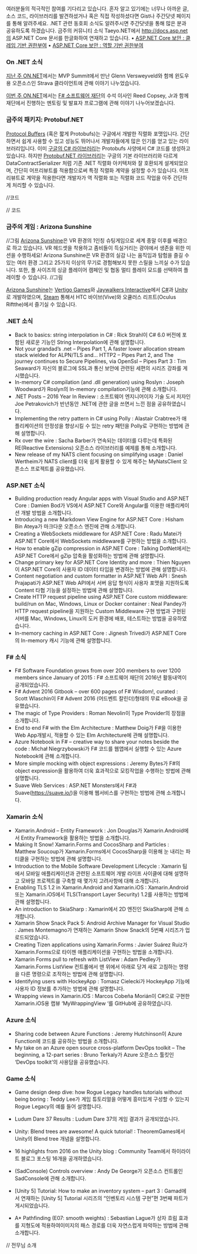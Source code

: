 여러분들의 적극적인 참여를 기다리고 있습니다. 혼자 알고 있기에는 너무나 아까운 글, 소스 코드, 라이브러리를 발견하셨거나 혹은 직접 작성하셨다면 Gist나 주간닷넷 페이지를 통해 알려주세요. .NET 관련 동호회 소식도 알려주시면 주간닷넷을 통해 많은 분과 공유하도록 하겠습니다.
금주의 커뮤니티 소식
Taeyo.NET에서 http://docs.asp.net의 ASP.NET Core 문서를 한글화하여 연재하고 있습니다.
• [ASP.NET Core 보안 : 클레임 기반 권한부여]( http://taeyo.net/Columns/View.aspx?SEQ=582&PSEQ=39)
• [ASP.NET Core 보안 : 역할 기반 권한부여]( http://taeyo.net/Columns/View.aspx?SEQ=581&PSEQ=39)
### On .NET 소식

[지난 주 ON.NET]( https://channel9.msdn.com/Shows/On-NET/Glenn-Versweyveld-Kliva)에서는 MVP Summit에서 만난 Glenn Versweyveld와 함께 윈도우용 오픈소스인 Strava 클라이언트에 관해 이야기 나누었습니다.

[이번 주 ON.NET]( https://channel9.msdn.com/Shows/On-NET/Reed-Copsey-Jr-F-Software-Foundation)에서는 [F# 소프트웨어 재단]( http://fsharp.org/)의 수석 이사인 Reed Copsey, Jr과 함께 재단에서 진행하는 멘토링 및 발표자 프로그램에 관해 이야기 나누어보겠습니다.

### 금주의 패키지: Protobuf.NET
[Protocol Buffers]( https://developers.google.com/protocol-buffers/) (혹은 짧게 Protobufs)는 구글에서 개발한 직렬화 포맷입니다. 간단하면서 쉽게 사용할 수 있고 성능도 뛰어나서 개발자들에게 많은 인기를 얻고 있는 라이브러리입니다.
이미 [구글의 C# 라이브러리]( https://developers.google.com/protocol-buffers/docs/csharptutorial)는 Protobufs 사양에서 C# 코드를 생성하고 있습니다. 하지만 [Protobuf.NET 라이브러리]( https://github.com/mgravell/protobuf-net)는 구글의 기본 라이브러리와 다르게 DataContractSerializer 처럼 기존 .NET 직렬화 아키텍처와 잘 호환되게 설계되었으며, 간단히 어프리뷰트를 적용함으로써 특정 직렬화 계약을 설정할 수가 있습니다.
어프리뷰트로 계약을 적용한다면 개발자가 역 직렬화 또는 직렬화 코드 작업을 아주 간단하게 처리할 수 있습니다. 

//코드

// 코드

### 금주의 게임 : Arizona Sunshine

//그림
[Arizona Sunshine]( http://www.arizona-sunshine.com/)은 VR 환경의 1인칭 슈팅게임으로 세계 종말 이후를 배경으로 하고 있습니다.
VR 헤드셋을 착용하고 좀비들이 득실거리는 광야에서 생존을 위한 미션을 수행하세요! Arizona Sunshine은 VR 환경의 실감 나는 움직임과 탐험을 즐길 수 있는 여러 환경 그리고 25가지 이상의 무기로 경험해보지 못한 스릴을 느끼실 수가 있습니다. 또한, 풀 사이즈의 싱글 플레이어 캠페인 및 협동 멀티 플레이 모드를 선택하여 플레이할 수 있습니다.
//그림

[Arizona Sunshine]( http://www.arizona-sunshine.com/)는 [Vertigo Games]( http://vertigo-games.com/)와 [Jaywalkers Interactive]( http://jaywalkersinteractive.com/)에서 [C#](https://channel9.msdn.com/Series/C-Sharp-Fundamentals-Development-for-Absolute-Beginners)과 [Unity]( https://blogs.msdn.microsoft.com/dotnet/2017/01/04/the-week-in-net-on-net-with-glenn-versweyveld-protobuf-net-arizona-sunshine/unity3d.com)로 개발하였으며, [Steam]( http://store.steampowered.com/app/342180/) 통해서 HTC 바이브(Vive)와 오큘러스 리프트(Oculus Riftthe)에서 즐기실 수 있습니다.

### .NET 소식
* Back to basics: string interpolation in C# : Rick Strahl이 C# 6.0 버전에 포함된 새로운 기능인 String Interpolation에 관해 설명합니다.
* Not your grandad’s .net – Pipes Part 1, A faster lower allocation stream stack wielded for ALPN/TLS and… HTTP2 – Pipes Part 2, and The journey continues to Secure Pipelines, via OpenSsl – Pipes Part 3 : Tim Seaward가 자신의 블로그에 SSL과 통신 보안에 관련된 세편의 시리즈 강좌를 게시했습니다.
* In-memory C# compilation (and .dll generation) using Roslyn : Joseph Woodward가 Roslyn의 In-memory compilation기능에 관해 소개합니다.
* .NET Posts – 2016 Year In Review : 소프트웨어 엔지니어이자 기술 도서 저자인 Joe Petrakovich가 반년동안 .NET에 관한 글을 쓰면서 느낀 점을 공유하였습니다.
* Implementing the retry pattern in C# using Polly : Alastair Crabtree가 애플리케이션의 안정성을 향상시킬 수 있는 retry 패턴을 Polly로 구현하는 방법에 관해 설명합니다.
* Rx over the wire : Sacha Barber가 연속되는 데이터를 다루는데 특화된 RE(Reactive Extensions) 오픈소스 라이브러리를 예제를 통해 소개합니다.
* New release of my NATS client focusing on simplifying usage : Daniel Wertheim가 NATS client를 더욱 쉽게 활용할 수 있게 해주는 MyNatsClient 오픈소스 프로젝트를 공유했습니다.

### ASP.NET 소식
* Building production ready Angular apps with Visual Studio and ASP.NET Core : Damien Bod가 VS에서 ASP.NET Core와 Angular를 이용한 애플리케이션 개발 방법을 소개합니다.
* Introducing a new Markdown View Engine for ASP.NET Core : Hisham Bin Ateya가 마크다운 오픈소스 엔진에 관해 소개합니다.
* Creating a WebSockets middleware for ASP.NET Core : Radu Matei가 ASP.NET Core에서 WebSockets middleware를 구현하는 방법을 소개합니다.
* How to enable gZip compression in ASP.NET Core : Talking DotNet에서는 ASP.NET Core에서 gZip 압축을 활성화하는 방법에 관해 설명합니다.
* Change primary key for ASP.NET Core Identity and more : Thien Nguyen이 ASP.NET Core의 사용자 ID 데이터 타입을 변경하는 방법에 관해 설명합니다.
* Content negotiation and custom formatter in ASP.NET Web API : Snesh Prajapati가 ASP.NET Web API에서 서버 응답 형식이 사용자 포맷을 지원하도록 Content 타협 기능을 설정하는 방법에 관해 설명합니다.
* Create HTTP request pipeline using ASP.NET Core custom middleware: build/run on Mac, Windows, Linux or Docker container : Neal Pandey가 HTTP request pipeline을 지원하는 Custom Middleware 구현 방법과 구현된 서버를 Mac, Windows, Linux의 도커 환경에 배포, 테스트하는 방법을 공유하였습니다.
* In-memory caching in ASP.NET Core : Jignesh Trivedi가 ASP.NET Core의 In-memory 캐시 기능에 관해 설명합니다.

### F# 소식
* F# Software Foundation grows from over 200 members to over 1200 members since January of 2015 : F# 소프트웨어 재단의 2016년 활동내역이 공개되었습니다.
* F# Advent 2016 Gitbook – over 600 pages of F# Wisdom!, curated : Scott Wlaschin이 F# Advent 2016 (어드벤트 칼린더)형태의 무료 eBook을 공유했습니다.
* The magic of Type Providers : Roman Nevolin이 Type Provider의 장점을 소개합니다.
* End to end F# with the Elm Architecture : Matthew Doig가 F#을 이용한 Web App개발시, 적용할 수 있는 Elm Architecture에 관해 설명합니다.
* Azure Notebook in F# – creative way to share your notes beside the code : Michał Niegrzybowski가 F# 코드를 웹앱에서 실행할 수 있는 Azure Notebook에 관해 소개합니다.
* More simple mocking with object expressions : Jeremy Bytes가 F#의 object expression을 활용하여 더욱 효과적으로 모킹작업을 수행하는 방법에 관해 설명합니다.
* Suave Web Services : ASP.NET Monsters에서 F#과 Suave(https://suave.io/)을 이용해 웹서비스를 구현하는 방법에 관해 소개합니다.

### Xamarin 소식
* Xamarin.Android – Entity Framework : Jon Douglas가 Xamarin.Android에서 Entity Framework을 활용하는 방법을 소개합니다.
* Making It Snow! Xamarin.Forms and CocosSharp and Particles : Matthew Soucoup가 Xamarin.Forms에서 CocosSharp을 이용해 눈 내리는 파티클을 구현하는 방법에 관해 설명합니다.
* Introduction to the Mobile Software Development Lifecycle : Xamarin 팀에서 모바일 애플리케이션과 관련된 소프트웨어 개발 라이프 사이클에 대해 설명하고 모바일 프로젝트를 구축할 때 몇가지 고려사항에 대해 소개합니다.
* Enabling TLS 1.2 in Xamarin.Android and Xamarin.iOS : Xamarin.Android 또는 Xamarin.iOS에서 TLS(Transport Layer Security) 1.2를 사용하는 방법에 관해 설명합니다.
* An introduction to SkiaSharp : Xamarin에서 2D 엔진인 SkiaSharp에 관해 소개합니다.
* Xamarin Show Snack Pack 5: Android Archive Manager for Visual Studio : James Montemagno가 연재하는 Xamarin Show Snack의 5번째 시리즈가 업로드되었습니다.
* Creating Tizen applications using Xamarin.Forms : Javier Suárez Ruiz가 Xamarin.Forms으로 타이젠 애플리케이션을 구현하는 방법을 소개합니다.
* Xamarin Forms pull to refresh with ListView : Adam Pedley가 Xamarin.Forms ListView 컨트롤에서 맨 위에서 아래로 당겨 새로 고침하는 명령을 다른 명령으로 조작하는 방법에 관해 설명합니다.
* Identifying users with HockeyApp : Tomasz Cielecki가 HockeyApp 기능에 사용자 ID 정보를 추가하는 방법에 관해 설명합니다.
* Wrapping views in Xamarin.iOS : Marcos Cobeña Morián이 C#으로 구현한 Xamarin.iOS용 랩뷰 ‘MyWrappingView ‘를 GitHub에 공유하였습니다.

### Azure 소식
* Sharing code between Azure Functions : Jeremy Hutchinson이 Azure Function에 코드를 공유하는 방법을 소개합니다.
* My take on an Azure open source cross-platform DevOps toolkit – The beginning, a 12-part series : Bruno Terkaly가 Azure 오픈소스 툴킷인 ‘DevOps toolkit’의 사용담을 공유했습니다.

### Game 소식
* Game design deep dive: how Rogue Legacy handles tutorials without being boring : Teddy Lee가 게임 튜토리얼을 어떻게 흥미있게 구성할 수 있는지 Rogue Legacy의 예를 들어 설명합니다.

* Ludum Dare 37 Results : Ludum Dare 37의 게임 결과가 공개되었습니다.
* Unity: Blend trees are awesome! A quick tutorial! : TheoremGames에서 Unity의 Blend tree 개념을 설명합니다.
* 16 highlights from 2016 on the Unity blog : Community Team에서 하이라이트 블로그 포스팅 16개을 공개하였습니다.
* (SadConsole) Controls overview : Andy De George가 오픈소스 컨트롤인 SadConsole에 관해 소개합니다.
* [Unity 5] Tutorial: How to make an inventory system – part 3 : Gamad에서 연재하는 [Unity 5] Tutorial 시리즈의 “인벤토리 시스템 구현”편 3번째 파트가 게시되었습니다.
* A* Pathfinding (E07: smooth weights) : Sebastian Lague가 상자 흐림 효과를 지형도에 적용하여이미지의 패스 경로를 더욱 자연스럽게 파악하는 방법에 관해 소개합니다.

// 전무님 소개
